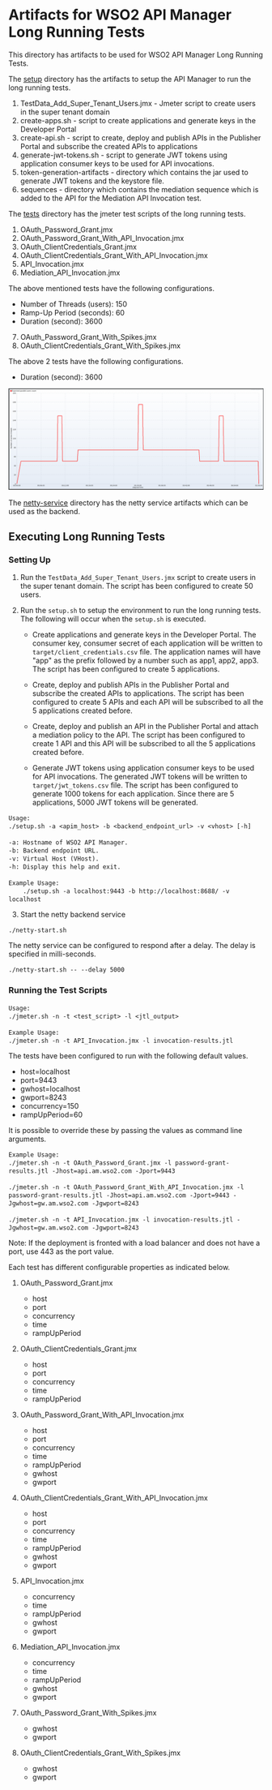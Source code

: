 # Artifacts for WSO2 API Manager Long Running Tests

This directory has artifacts to be used for WSO2 API Manager Long Running Tests.

The [setup](setup) directory has the artifacts to setup the API Manager to run the long running tests.

1. TestData_Add_Super_Tenant_Users.jmx - Jmeter script to create users in the super tenant domain
2. create-apps.sh - script to create applications and generate keys in the Developer Portal
3. create-api.sh - script to create, deploy and publish APIs in the Publisher Portal and subscribe the created APIs to applications
4. generate-jwt-tokens.sh - script to generate JWT tokens using application consumer keys to be used for API invocations.
5. token-generation-artifacts - directory which contains the jar used to generate JWT tokens and the keystore file.
6. sequences - directory which contains the mediation sequence which is added to the API for the Mediation API Invocation test.

The [tests](tests) directory has the jmeter test scripts of the long running tests.

1. OAuth_Password_Grant.jmx
2. OAuth_Password_Grant_With_API_Invocation.jmx
3. OAuth_ClientCredentials_Grant.jmx
4. OAuth_ClientCredentials_Grant_With_API_Invocation.jmx
5. API_Invocation.jmx
6. Mediation_API_Invocation.jmx

The above mentioned tests have the following configurations.

- Number of Threads (users): 150
- Ramp-Up Period (seconds): 60
- Duration (second): 3600

7. OAuth_Password_Grant_With_Spikes.jmx
8. OAuth_ClientCredentials_Grant_With_Spikes.jmx

The above 2 tests have the following configurations.

- Duration (second): 3600

![Spike Test Configuration](spike-test-configuration.png)


The [netty-service](netty-service) directory has the netty service artifacts which can be used as the backend.

## Executing Long Running Tests

### Setting Up

1. Run the `TestData_Add_Super_Tenant_Users.jmx` script to create users in the super tenant domain. The script has been configured to create 50 users.

2. Run the `setup.sh` to setup the environment to run the long running tests. The following will occur when the `setup.sh` is executed.

    - Create applications and generate keys in the Developer Portal. The consumer key, consumer secret of each application will be written to `target/client_credentials.csv` file. The application names will have "app" as the prefix followed by a number such as app1, app2, app3. The script has been configured to create 5 applications.

    - Create, deploy and publish APIs in the Publisher Portal and subscribe the created APIs to applications. The script has been configured to create 5 APIs and each API will be subscribed to all the 5 applications created before.

    - Create, deploy and publish an API in the Publisher Portal and attach a mediation policy to the API. The script has been configured to create 1 API and this API will be subscribed to all the 5 applications created before.

    - Generate JWT tokens using application consumer keys to be used for API invocations. The generated JWT tokens will be written to `target/jwt_tokens.csv` file. The script has been configured to generate 1000 tokens for each application. Since there are 5 applications, 5000 JWT tokens will be generated.

```
Usage:
./setup.sh -a <apim_host> -b <backend_endpoint_url> -v <vhost> [-h]

-a: Hostname of WSO2 API Manager.
-b: Backend endpoint URL.
-v: Virtual Host (VHost).
-h: Display this help and exit.

Example Usage:
    ./setup.sh -a localhost:9443 -b http://localhost:8688/ -v localhost
```

3. Start the netty backend service

```
./netty-start.sh
```

The netty service can be configured to respond after a delay. The delay is specified in milli-seconds.

```
./netty-start.sh -- --delay 5000
```

### Running the Test Scripts

```
Usage:
./jmeter.sh -n -t <test_script> -l <jtl_output>

Example Usage:
./jmeter.sh -n -t API_Invocation.jmx -l invocation-results.jtl
```

The tests have been configured to run with the following default values.

- host=localhost
- port=9443
- gwhost=localhost
- gwport=8243
- concurrency=150
- rampUpPeriod=60

It is possible to override these by passing the values as command line arguments.

```
Example Usage:
./jmeter.sh -n -t OAuth_Password_Grant.jmx -l password-grant-results.jtl -Jhost=api.am.wso2.com -Jport=9443

./jmeter.sh -n -t OAuth_Password_Grant_With_API_Invocation.jmx -l password-grant-results.jtl -Jhost=api.am.wso2.com -Jport=9443 -Jgwhost=gw.am.wso2.com -Jgwport=8243

./jmeter.sh -n -t API_Invocation.jmx -l invocation-results.jtl -Jgwhost=gw.am.wso2.com -Jgwport=8243
```

Note: If the deployment is fronted with a load balancer and does not have a port, use 443 as the port value.

Each test has different configurable properties as indicated below.

1. OAuth_Password_Grant.jmx
    - host
    - port
    - concurrency
    - time
    - rampUpPeriod

2. OAuth_ClientCredentials_Grant.jmx
    - host
    - port
    - concurrency
    - time
    - rampUpPeriod

3. OAuth_Password_Grant_With_API_Invocation.jmx
    - host
    - port
    - concurrency
    - time
    - rampUpPeriod
    - gwhost
    - gwport

4. OAuth_ClientCredentials_Grant_With_API_Invocation.jmx
    - host
    - port
    - concurrency
    - time
    - rampUpPeriod
    - gwhost
    - gwport

5. API_Invocation.jmx
    - concurrency
    - time
    - rampUpPeriod
    - gwhost
    - gwport

6. Mediation_API_Invocation.jmx
    - concurrency
    - time
    - rampUpPeriod
    - gwhost
    - gwport

7. OAuth_Password_Grant_With_Spikes.jmx
    - gwhost
    - gwport

8. OAuth_ClientCredentials_Grant_With_Spikes.jmx
    - gwhost
    - gwport
